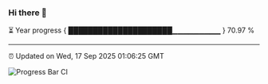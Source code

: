 ### Hi there 👋

⏳ Year progress { █████████████████████▁▁▁▁▁▁▁▁▁ } 70.97 %

---

⏰ Updated on Wed, 17 Sep 2025 01:06:25 GMT

![Progress Bar CI](https://github.com/liununu/liununu/workflows/Progress%20Bar%20CI/badge.svg)
